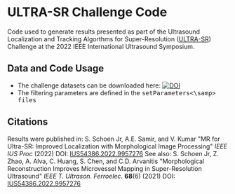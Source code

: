 # ULTRA-SR Challenge Code

Code used to generate results presented as part of the Ultrasound Localization and Tracking Algorthms for Super-Resolution ([ULTRA-SR](https://ultra-sr.com/)) Challenge at the 2022 IEEE International Ultrasound Symposium. 

## Data and Code Usage
- The challenge datasets can be downloaded here:  [![DOI](https://zenodo.org/badge/DOI/10.5281/zenodo.7271766.svg)](https://doi.org/10.5281/zenodo.7271766)
- The filtering parameters are defined in the <samp>setParameters<\samp> files

## Citations
Results were published in:
S. Schoen Jr, A.E. Samir, and V. Kumar "MR for Ultra-SR: Improved Localization with Morphological Image Processing" _IEEE IUS Proc_ (2022) DOI: [IUS54386.2022.9957276](https://doi.org/10.1109/IUS54386.2022.9957276)
See also:
S. Schoen Jr, Z. Zhao, A. Alva, C. Huang, S. Chen, and C.D. Arvanitis "Morphological Reconstruction Improves Microvessel Mapping in Super-Resolution Ultrasound" _IEEE T. Ultrason. Ferroelec._ **68**(6) (2021) DOI: [IUS54386.2022.9957276](https://doi.org/10.1109/TUFFC.2021.3057540)
